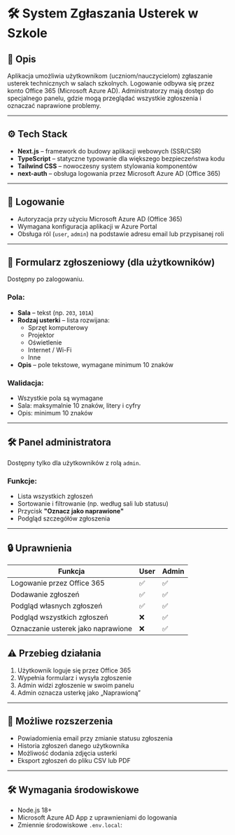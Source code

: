 # 🛠️ System Zgłaszania Usterek w Szkole

## 📌 Opis

Aplikacja umożliwia użytkownikom (uczniom/nauczycielom) zgłaszanie usterek technicznych w salach szkolnych. Logowanie odbywa się przez konto Office 365 (Microsoft Azure AD). 
Administratorzy mają dostęp do specjalnego panelu, gdzie mogą przeglądać wszystkie zgłoszenia i oznaczać naprawione problemy.

---

## ⚙️ Tech Stack

- **Next.js** – framework do budowy aplikacji webowych (SSR/CSR)
- **TypeScript** – statyczne typowanie dla większego bezpieczeństwa kodu
- **Tailwind CSS** – nowoczesny system stylowania komponentów
- **next-auth** – obsługa logowania przez Microsoft Azure AD (Office 365)

---

## 🔐 Logowanie

- Autoryzacja przy użyciu Microsoft Azure AD (Office 365)
- Wymagana konfiguracja aplikacji w Azure Portal
- Obsługa ról (`user`, `admin`) na podstawie adresu email lub przypisanej roli

---

## 📝 Formularz zgłoszeniowy (dla użytkowników)

Dostępny po zalogowaniu.

### Pola:
- **Sala** – tekst (np. `203`, `101A`)
- **Rodzaj usterki** – lista rozwijana:
  - Sprzęt komputerowy
  - Projektor
  - Oświetlenie
  - Internet / Wi-Fi
  - Inne
- **Opis** – pole tekstowe, wymagane minimum 10 znaków

### Walidacja:
- Wszystkie pola są wymagane
- Sala: maksymalnie 10 znaków, litery i cyfry
- Opis: minimum 10 znaków

---

## 🛠️ Panel administratora

Dostępny tylko dla użytkowników z rolą `admin`.

### Funkcje:
- Lista wszystkich zgłoszeń
- Sortowanie i filtrowanie (np. według sali lub statusu)
- Przycisk **"Oznacz jako naprawione"**
- Podgląd szczegółów zgłoszenia

---

## 🔒 Uprawnienia

| Funkcja                            | User | Admin |
|------------------------------------|------|--------|
| Logowanie przez Office 365         | ✅   | ✅     |
| Dodawanie zgłoszeń                 | ✅   | ✅     |
| Podgląd własnych zgłoszeń          | ✅   | ✅     |
| Podgląd wszystkich zgłoszeń        | ❌   | ✅     |
| Oznaczanie usterek jako naprawione | ❌   | ✅     |

## ⚠️ Przebieg działania

1. Użytkownik loguje się przez Office 365
2. Wypełnia formularz i wysyła zgłoszenie
3. Admin widzi zgłoszenie w swoim panelu
4. Admin oznacza usterkę jako „Naprawioną”

---

## 🧩 Możliwe rozszerzenia

- Powiadomienia email przy zmianie statusu zgłoszenia
- Historia zgłoszeń danego użytkownika
- Możliwość dodania zdjęcia usterki
- Eksport zgłoszeń do pliku CSV lub PDF

---

## 🛠️ Wymagania środowiskowe

- Node.js 18+
- Microsoft Azure AD App z uprawnieniami do logowania
- Zmiennie środowiskowe `.env.local`:
